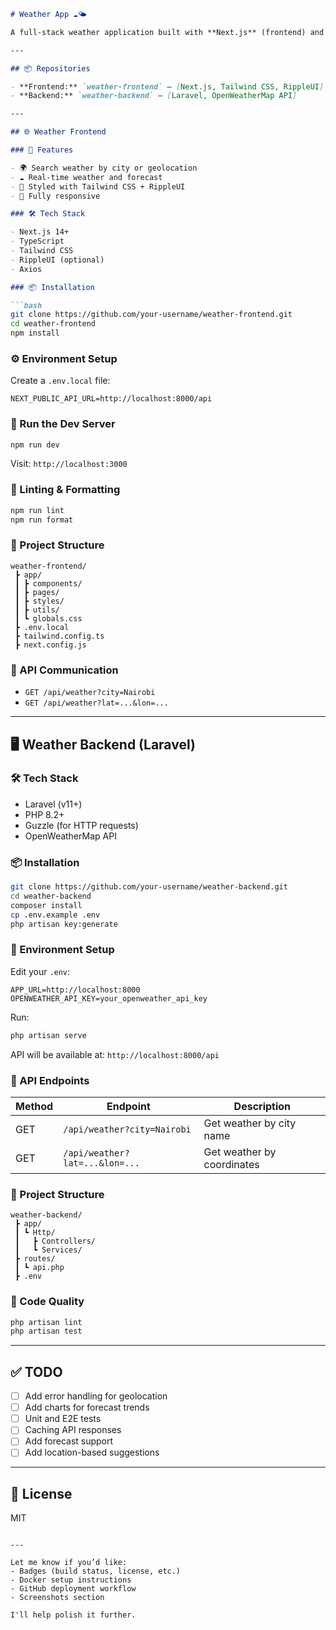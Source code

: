 

````markdown
# Weather App ☁️🌤️

A full-stack weather application built with **Next.js** (frontend) and **Laravel** (backend). It allows users to search weather conditions by city or geolocation.

---

## 📦 Repositories

- **Frontend:** `weather-frontend` – [Next.js, Tailwind CSS, RippleUI]
- **Backend:** `weather-backend` – [Laravel, OpenWeatherMap API]

---

## 🌐 Weather Frontend

### 🚀 Features

- 🌍 Search weather by city or geolocation
- ☁️ Real-time weather and forecast
- 🎨 Styled with Tailwind CSS + RippleUI
- 📱 Fully responsive

### 🛠 Tech Stack

- Next.js 14+
- TypeScript
- Tailwind CSS
- RippleUI (optional)
- Axios

### 📦 Installation

```bash
git clone https://github.com/your-username/weather-frontend.git
cd weather-frontend
npm install
````

### ⚙️ Environment Setup

Create a `.env.local` file:

```env
NEXT_PUBLIC_API_URL=http://localhost:8000/api
```

### 🧪 Run the Dev Server

```bash
npm run dev
```

Visit: `http://localhost:3000`

### 🧼 Linting & Formatting

```bash
npm run lint
npm run format
```

### 📁 Project Structure

```
weather-frontend/
 ┣ app/
 ┃ ┣ components/
 ┃ ┣ pages/
 ┃ ┣ styles/
 ┃ ┣ utils/
 ┃ ┗ globals.css
 ┣ .env.local
 ┣ tailwind.config.ts
 ┣ next.config.js
```

### 💬 API Communication

* `GET /api/weather?city=Nairobi`
* `GET /api/weather?lat=...&lon=...`

---

## 🖥️ Weather Backend (Laravel)

### 🛠 Tech Stack

* Laravel (v11+)
* PHP 8.2+
* Guzzle (for HTTP requests)
* OpenWeatherMap API

### 📦 Installation

```bash
git clone https://github.com/your-username/weather-backend.git
cd weather-backend
composer install
cp .env.example .env
php artisan key:generate
```

### 🔐 Environment Setup

Edit your `.env`:

```env
APP_URL=http://localhost:8000
OPENWEATHER_API_KEY=your_openweather_api_key
```

Run:

```bash
php artisan serve
```

API will be available at: `http://localhost:8000/api`

### 🧪 API Endpoints

| Method | Endpoint                       | Description                |
| ------ | ------------------------------ | -------------------------- |
| GET    | `/api/weather?city=Nairobi`    | Get weather by city name   |
| GET    | `/api/weather?lat=...&lon=...` | Get weather by coordinates |

### 📁 Project Structure

```
weather-backend/
 ┣ app/
 ┃ ┗ Http/
 ┃   ┣ Controllers/
 ┃   ┗ Services/
 ┣ routes/
 ┃ ┗ api.php
 ┣ .env
```

### 🧼 Code Quality

```bash
php artisan lint
php artisan test
```

---

## ✅ TODO

* [ ] Add error handling for geolocation
* [ ] Add charts for forecast trends
* [ ] Unit and E2E tests
* [ ] Caching API responses
* [ ] Add forecast support
* [ ] Add location-based suggestions

---

## 📄 License

MIT

```

---

Let me know if you’d like:
- Badges (build status, license, etc.)
- Docker setup instructions
- GitHub deployment workflow  
- Screenshots section

I'll help polish it further.
```
